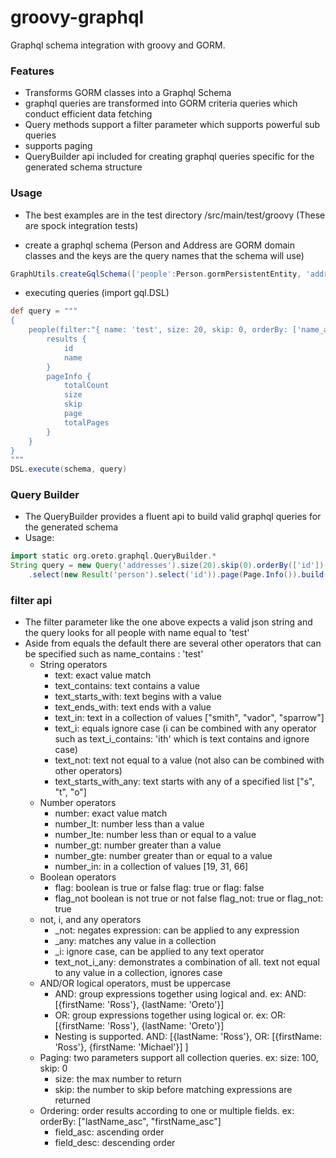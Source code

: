 # groovy-graphql
Graphql schema integration with groovy and GORM.

### Features
* Transforms GORM classes into a Graphql Schema
* graphql queries are transformed into GORM criteria queries which conduct efficient data fetching
* Query methods support a filter parameter which supports powerful sub queries
* supports paging
* QueryBuilder api included for creating graphql queries specific for the generated schema structure

### Usage
- The best examples are in the test directory /src/main/test/groovy (These are spock integration tests)

- create a graphql schema (Person and Address are GORM domain classes and the keys are the query names that the schema will use)
```groovy
GraphUtils.createGqlSchema(['people':Person.gormPersistentEntity, 'addresses': Address.gormPersistentEntity])
```
- executing queries (import gql.DSL)
```groovy
def query = """
{
	people(filter:"{ name: 'test', size: 20, skip: 0, orderBy: ['name_asc']}") {
		results {
			id
			name
		}
		pageInfo {
			totalCount
			size
			skip
			page
			totalPages
		}
	}
}
"""
DSL.execute(schema, query)
```

### Query Builder
* The QueryBuilder provides a fluent api to build valid graphql queries for the generated schema
* Usage:
```groovy
import static org.oreto.graphql.QueryBuilder.*
String query = new Query('addresses').size(20).skip(0).orderBy(['id']).select('id', 'line1')
    .select(new Result('person').select('id')).page(Page.Info()).build()
```

### filter api
- The filter parameter like the one above expects a valid json string and the query looks for all people with name equal to 'test'
- Aside from equals the default there are several other operators that can be specified such as name_contains : 'test'
  * String operators
    * text: exact value match
    * text_contains: text contains a value
    * text_starts_with: text begins with a value
    * text_ends_with: text ends with a value
    * text_in: text in a collection of values ["smith", "vador", "sparrow"]
    * text_i: equals ignore case (i can be combined with any operator such as text_i_contains: 'ith' which is text contains and ignore case)
    * text_not: text not equal to a value (not also can be combined with other operators)
    * text_starts_with_any: text starts with any of a specified list ["s", "t", "o"]
  * Number operators
    * number: exact value match
    * number_lt: number less than a value
    * number_lte: number less than or equal to a value
    * number_gt: number greater than a value
    * number_gte: number greater than or equal to a value
    * number_in: in a collection of values [19, 31, 66]
  * Boolean operators
    * flag: boolean is true or false flag: true or flag: false
    * flag_not boolean is not true or not false flag_not: true or flag_not: true
  * not, i, and any operators
    * _not: negates expression: can be applied to any expression
    * _any: matches any value in a collection
    * _i: ignore case, can be applied to any text operator
    * text_not_i_any: demonstrates a combination of all. text not equal to any value in a collection, ignores case
  * AND/OR logical operators, must be uppercase
    * AND: group expressions together using logical and. ex: AND: [{firstName: 'Ross'}, {lastName: 'Oreto'}]
    * OR: group expressions together using logical or. ex: OR: [{firstName: 'Ross'}, {lastName: 'Oreto'}]
    * Nesting is supported. AND: [{lastName: 'Ross'}, OR: [{firstName: 'Ross'}, {firstName: 'Michael'}] ]
  * Paging: two parameters support all collection queries. ex: size: 100, skip: 0
    * size: the max number to return
    * skip: the number to skip before matching expressions are returned
  * Ordering: order results according to one or multiple fields. ex: orderBy: ["lastName_asc", "firstName_asc"]
    * field_asc: ascending order
    * field_desc: descending order
